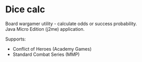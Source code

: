 Dice calc
========

Board wargamer utility - calculate odds or success probability.  
Java Micro Edition (j2me) application.

Supports:
* Conflict of Heroes (Academy Games)
* Standard Combat Series (MMP)
